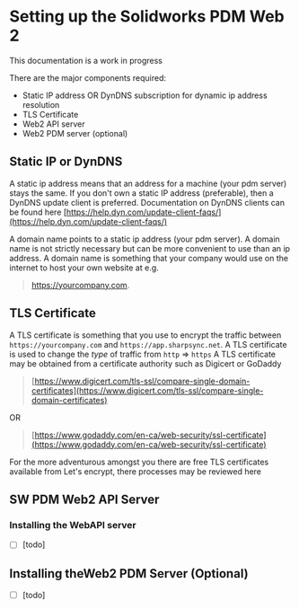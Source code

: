 # Setting up the Solidworks PDM Web 2



This documentation is a work in progress



There are the major components required:

* Static IP address OR DynDNS subscription for dynamic ip address resolution
* TLS Certificate
* Web2 API server
* Web2 PDM server (optional)

## Static IP or DynDNS

A static ip address means that an address for a machine (your pdm server) stays the same. If you don't own a static IP address (preferable), then a DynDNS update client is preferred.
Documentation on DynDNS clients can be found here [https://help.dyn.com/update-client-faqs/](https://help.dyn.com/update-client-faqs/)

A domain name points to a static ip address (your pdm server). A domain name is not strictly necessary but can be more convenient to use than an ip address.
A domain name is something that your company would use on the internet to host your own website at e.g.

> https://yourcompany.com.

## TLS Certificate

A TLS certificate is something that you use to encrypt the traffic between `https://yourcompany.com` and `https://app.sharpsync.net`. A TLS certificate is used to change the _type_ of traffic from `http` => `https`
A TLS certificate may be obtained from a certificate authority such as Digicert or GoDaddy

> [https://www.digicert.com/tls-ssl/compare-single-domain-certificates](https://www.digicert.com/tls-ssl/compare-single-domain-certificates)

OR 

> [https://www.godaddy.com/en-ca/web-security/ssl-certificate](https://www.godaddy.com/en-ca/web-security/ssl-certificate)

For the more adventurous amongst you there are free TLS certificates available from Let's encrypt, there processes may be reviewed here

## SW PDM Web2 API Server
### Installing the WebAPI server

 - [ ] [todo]

## Installing theWeb2 PDM Server (Optional)
- [ ] [todo]
   
